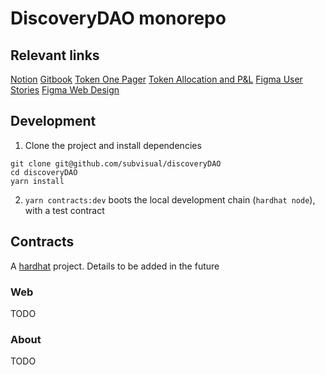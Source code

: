 # DiscoveryDAO monorepo

[notion]: https://www.notion.so/fractal-/Discovery-DAO-0b8ada556f544e219e4756032f97c0e7
[gitbook]: https://app.gitbook.com/o/wJRQafZq48KlUkYl9v4X/s/txjkyhfQuOMVFy4HSbaM/
[hardhat]: https://hardhat.org/
[subvisual]: https://subvisual.com/
[token-alloc]: https://docs.google.com/spreadsheets/d/1KPmg42jJYDyhaShfwE8DNzEl1pk99AGFQx56E9VfwFY/edit#gid=2019661501
[figma-flows]: https://www.figma.com/file/pP7j75NZkAhL31C4hqwSNg/Stealth-DAO?node-id=3%3A4
[figma-designs]: https://www.figma.com/file/cTQvLFRdIxXA9Cr4qmBYwV/Citizend---Web-Design---Draft?node-id=78%3A310
[token-one-pager]: https://docs.google.com/document/d/1vswBT46bVJub2uGqz-fzuhznolyuRPwgkxJtFfz5FmE/edit#heading=h.w7ipbahzitg7

## Relevant links

[Notion][notion]
[Gitbook][gitbook]
[Token One Pager][token-one-pager]
[Token Allocation and P&L][token-alloc]
[Figma User Stories][figma-flows]
[Figma Web Design][figma-designs]

## Development

1. Clone the project and install dependencies

```
git clone git@github.com/subvisual/discoveryDAO
cd discoveryDAO
yarn install
```

2. `yarn contracts:dev` boots the local development chain (`hardhat node`), with a test contract

## Contracts

A [hardhat][hardhat] project. Details to be added in the future

### Web

TODO

### About

TODO
